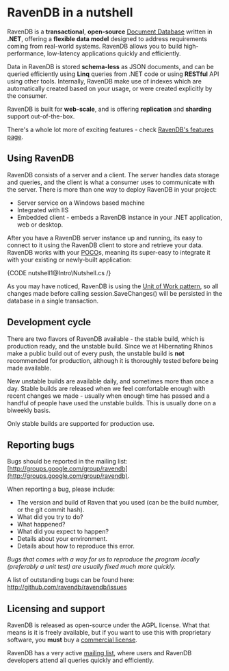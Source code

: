 ﻿# RavenDB in a nutshell

RavenDB is a **transactional**, **open-source** [Document Database](what-is-a-document-database) written in **.NET**, offering a **flexible data model** designed to address requirements coming from real-world systems. RavenDB allows you to build high-performance, low-latency applications quickly and efficiently.

Data in RavenDB is stored **schema-less** as JSON documents, and can be queried efficiently using **Linq** queries from .NET code or using **RESTful** API using other tools. Internally, RavenDB make use of indexes which are automatically created based on your usage, or were created explicitly by the consumer.

RavenDB is built for **web-scale**, and is offering **replication** and **sharding** support out-of-the-box.

There's a whole lot more of exciting features - check [RavenDB's features page](http://ravendb.net/features).

## Using RavenDB

RavenDB consists of a server and a client. The server handles data storage and queries, and the client is what a consumer uses to communicate with the server. There is more than one way to deploy RavenDB in your project:

* Server service on a Windows based machine
* Integrated with IIS
* Embedded client - embeds a RavenDB instance in your .NET application, web or desktop.

After you have a RavenDB server instance up and running, its easy to connect to it using the RavenDB client to store and retrieve your data. RavenDB works with your [POCO](http://en.wikipedia.org/wiki/Plain_Old_CLR_Object)s, meaning its super-easy to integrate it with your existing or newly-built application:

{CODE nutshell1@Intro\Nutshell.cs /}

As you may have noticed, RavenDB is using the [Unit of Work pattern](http://martinfowler.com/eaaCatalog/unitOfWork.html), so all changes made before calling session.SaveChanges() will be persisted in the database in a single transaction.

## Development cycle

There are two flavors of RavenDB available - the stable build, which is production ready, and the unstable build. Since we at Hibernating Rhinos make a public build out of every push, the unstable build is **not** recommended for production, although it is thoroughly tested before being made available.

New unstable builds are available daily, and sometimes more than once a day. Stable builds are released when we feel comfortable enough with recent changes we made - usually when enough time has passed and a handful of people have used the unstable builds. This is usually done on a biweekly basis.

Only stable builds are supported for production use. 

## Reporting bugs

Bugs should be reported in the mailing list: [http://groups.google.com/group/ravendb](http://groups.google.com/group/ravendb).

When reporting a bug, please include:

* The version and build of Raven that you used (can be the build number, or the git commit hash).
* What did you try to do?
* What happened?
* What did you expect to happen?
* Details about your environment.
* Details about how to reproduce this error.

*Bugs that comes with a way for us to reproduce the program locally (preferably a unit test) are usually fixed much more quickly.*

A list of outstanding bugs can be found here: http://github.com/ravendb/ravendb/issues

## Licensing and support

RavenDB is released as open-source under the AGPL license. What that means is it is freely available, but if you want to use this with proprietary software, you **must** buy a [commercial license](http://ravendb.net/licensing).

RavenDB has a very active [mailing list](http://groups.google.com/group/ravendb), where users and RavenDB developers attend all queries quickly and efficiently.

